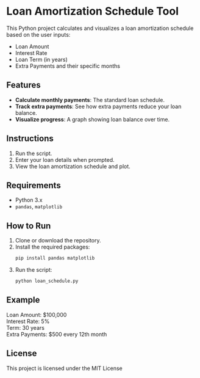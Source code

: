 
# Loan Amortization Schedule Tool

This Python project calculates and visualizes a loan amortization schedule based on the user inputs:
- Loan Amount
- Interest Rate
- Loan Term (in years)
- Extra Payments and their specific months

## Features
- **Calculate monthly payments**: The standard loan schedule.
- **Track extra payments**: See how extra payments reduce your loan balance.
- **Visualize progress**: A graph showing loan balance over time.

## Instructions
1. Run the script.
2. Enter your loan details when prompted.
3. View the loan amortization schedule and plot.

## Requirements
- Python 3.x
- `pandas`, `matplotlib`

## How to Run
1. Clone or download the repository.
2. Install the required packages:
   ```bash
   pip install pandas matplotlib
   ```
3. Run the script:
   ```bash
   python loan_schedule.py
   ```

## Example
Loan Amount: $100,000  
Interest Rate: 5%  
Term: 30 years  
Extra Payments: $500 every 12th month

## License
This project is licensed under the MIT License 

